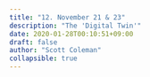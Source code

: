 ```yaml
---
title: "12. November 21 & 23"
description: "The 'Digital Twin'"
date: 2020-01-28T00:10:51+09:00
draft: false
author: "Scott Coleman"
collapsible: true
---
```

